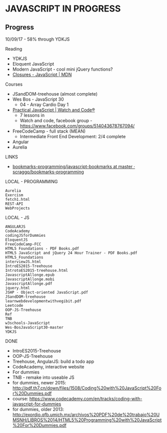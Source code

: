 # JAVASCRIPT IN PROGRESS

## Progress
10/09/17 - 58% through YDKJS

Reading
- YDKJS
- Eloquent JavaScript
- Modern JavaScript - cool mini jQuery functions?
- [Closures - JavaScript | MDN](https://developer.mozilla.org/en-US/docs/Web/JavaScript/Closures)

Courses
- JSandDOM-treehouse (almost complete)
- Wes Bos - JavaScript 30
    - 04 - Array Cardio Day 1
- [Practical JavaScript | Watch and Code®](https://watchandcode.com/p/practical-javascript)
    - 7 lessons in
    - Watch and code, facebook group - https://www.facebook.com/groups/514043678767094/
- FreeCodeCamp - full stack (MEAN)
    - Intermediate Front End Development: 2/4 complete
- Angular
- Aurelia

LINKS
* [bookmarks-programming/javascript-bookmarks at master · scraggo/bookmarks-programming](https://github.com/scraggo/bookmarks-programming/tree/master/javascript-bookmarks)


LOCAL - PROGRAMMING
```
Aurelia
Exercism
fetch1.html
REST-API
WebProjects
```

LOCAL - JS
```
ANGULARJS
CodeAcademy
codingJSforDummies
EloquentJS
FreeCodeCamp-FCC
HTML5 Foundations - PDF Books.pdf
HTML5 JavaScript and jQuery 24 Hour Trainer - PDF Books.pdf
HTML5_Foundations
interviewJS.html
IntroES2015-Treehouse
IntrotoES2015-treehouse.html
JavascriptAllonge.epub
JavascriptAllonge.mobi
JavascriptAllonge.pdf
jquery.html
JSHP - Object-oriented JavaScript.pdf
JSandDOM-treehouse
learnwebdevelopmentwithvegibit.pdf
Leetcode
OOP-JS-Treehouse
Ref
TNB
w3schools-JavaScript
Wes-BosJavaScript30-master
YDKJS
```



DONE
- IntroES2015-Treehouse
- OOP-JS-Treehouse
- Treehouse, AngularJS: build a todo app
- CodeAcademy, interactive website
- For dummies
- TNB - remake into useable JS
- for dummies, newer 2015: http://pdf.th7.cn/down/files/1508/Coding%20with%20JavaScript%20For%20Dummies.pdf
- course: https://www.codecademy.com/en/tracks/coding-with-javascript-for-dummies
- for dummies, older 2013: http://exordio.qfb.umich.mx/archivos%20PDF%20de%20trabajo%20UMSNH/LIBROS%2014/HTML5%20Programming%20with%20JavaScript%20For%20Dummies.pdf
